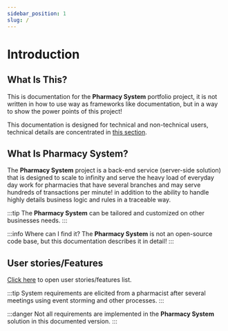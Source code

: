 ```yaml
---
sidebar_position: 1
slug: /
---
```


# Introduction

## What Is This?

This is documentation for the **Pharmacy System** portfolio project, it is not written in how to use way as frameworks like documentation, but in a way to show the power points of this project!

This documentation is designed for technical and non-technical users, technical details are concentrated in [this section](./Technical-details/apiDocumentation.mdx).

## What Is Pharmacy System?
The **Pharmacy System** project is a back-end service (server-side solution) that is designed to scale to infinity and serve the heavy load of everyday day work for pharmacies that have several branches and may serve hundreds of transactions per minute! in addition to the ability to handle highly details business logic and rules in a traceable way.

:::tip 
The **Pharmacy System** can be tailored and customized on other businesses needs.
:::

:::info Where can I find it?
The **Pharmacy System** is not an open-source code base, but this documentation describes it in detail!
:::

## User stories/Features
[Click here](https://drive.google.com/file/d/1WQWYwzRg0aOB8KKlfuPJXvbfZj7Rk8ro/view?usp=drive_link) to open user stories/features list.

:::tip
System requirements are elicited from a pharmacist after several meetings using event storming and other processes.
:::

:::danger
Not all requirements are implemented in the **Pharmacy System** solution in this documented version.
:::